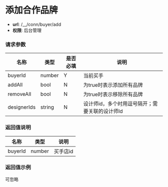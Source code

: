添加合作品牌
=======

- **url**: /__/conn/buyer/add
- **权限**: 后台管理


### 请求参数

|     名称    |  类型  | 是否必填 |                      说明                      |
|-------------|--------|----------|------------------------------------------------|
| buyerId     | number | Y        | 当前买手                                       |
| addAll      | bool   | N        | 为true时表示添加所有品牌                       |
| removeAll   | bool   | N        | 为true时表示移除所有品牌                       |
| designerIds | string | N        | 设计师id，多个时用逗号隔开；需要关联的设计师Id |

### 返回值说明

|      名称      |  类型  |                          说明                          |
|----------------|--------|--------------------------------------------------------|
| buyerId        | number | 买手店id                                               |

### 返回值示例

可忽略
